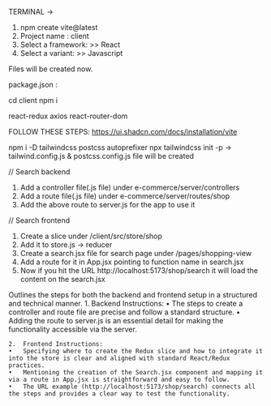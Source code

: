 
TERMINAL -> 

1. npm create vite@latest
2. Project name : client
3. Select a framework: >> React
4. Select a variant: >> Javascript

Files will be created now.

package.json : 

cd client
npm i

react-redux
axios
react-router-dom

FOLLOW THESE STEPS:
https://ui.shadcn.com/docs/installation/vite

npm i  -D tailwindcss postcss autoprefixer 
npx tailwindcss init -p -> tailwind.config.js & postcss.config.js file will be created

// Search backend

1. Add a controller file(.js file) under e-commerce/server/controllers
2. Add a route file(.js file) under e-commerce/server/routes/shop
3. Add the above route to server.js for the app to use it

// Search frontend

1. Create a slice under /client/src/store/shop
2. Add it to store.js -> reducer 
3. Create a search.jsx file for search page under /pages/shopping-view
4. Add a route for it in App.jsx pointing to function name in search.jsx
5. Now if you hit the URL http://localhost:5173/shop/search it will load the content on the search.jsx

Outlines the steps for both the backend and frontend setup in a structured and technical manner. 
	1.	Backend Instructions:
	•	The steps to create a controller and route file are precise and follow a standard structure.
	•	Adding the route to server.js is an essential detail for making the functionality accessible via the server.

	2.	Frontend Instructions:
	•	Specifying where to create the Redux slice and how to integrate it into the store is clear and aligned with standard React/Redux practices.
	•	Mentioning the creation of the Search.jsx component and mapping it via a route in App.jsx is straightforward and easy to follow.
	•	The URL example (http://localhost:5173/shop/search) connects all the steps and provides a clear way to test the functionality.



